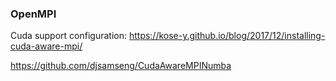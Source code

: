 ### OpenMPI
Cuda support configuration: https://kose-y.github.io/blog/2017/12/installing-cuda-aware-mpi/

https://github.com/djsamseng/CudaAwareMPINumba